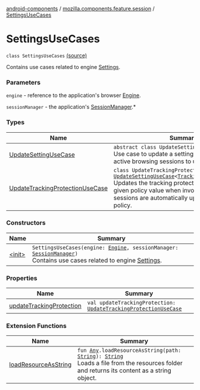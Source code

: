 [android-components](../../index.md) / [mozilla.components.feature.session](../index.md) / [SettingsUseCases](./index.md)

# SettingsUseCases

`class SettingsUseCases` [(source)](https://github.com/mozilla-mobile/android-components/blob/master/components/feature/session/src/main/java/mozilla/components/feature/session/SettingsUseCases.kt#L19)

Contains use cases related to engine [Settings](../../mozilla.components.concept.engine/-settings/index.md).

### Parameters

`engine` - reference to the application's browser [Engine](../../mozilla.components.concept.engine/-engine/index.md).

`sessionManager` - the application's [SessionManager](../../mozilla.components.browser.session/-session-manager/index.md).*

### Types

| Name | Summary |
|---|---|
| [UpdateSettingUseCase](-update-setting-use-case/index.md) | `abstract class UpdateSettingUseCase<T>`<br>Use case to update a setting and then change all active browsing sessions to use the new setting. |
| [UpdateTrackingProtectionUseCase](-update-tracking-protection-use-case/index.md) | `class UpdateTrackingProtectionUseCase : `[`UpdateSettingUseCase`](-update-setting-use-case/index.md)`<`[`TrackingProtectionPolicy`](../../mozilla.components.concept.engine/-engine-session/-tracking-protection-policy/index.md)`>`<br>Updates the tracking protection policy to the given policy value when invoked. All active sessions are automatically updated with the new policy. |

### Constructors

| Name | Summary |
|---|---|
| [&lt;init&gt;](-init-.md) | `SettingsUseCases(engine: `[`Engine`](../../mozilla.components.concept.engine/-engine/index.md)`, sessionManager: `[`SessionManager`](../../mozilla.components.browser.session/-session-manager/index.md)`)`<br>Contains use cases related to engine [Settings](../../mozilla.components.concept.engine/-settings/index.md). |

### Properties

| Name | Summary |
|---|---|
| [updateTrackingProtection](update-tracking-protection.md) | `val updateTrackingProtection: `[`UpdateTrackingProtectionUseCase`](-update-tracking-protection-use-case/index.md) |

### Extension Functions

| Name | Summary |
|---|---|
| [loadResourceAsString](../../mozilla.components.support.test.file/kotlin.-any/load-resource-as-string.md) | `fun `[`Any`](https://kotlinlang.org/api/latest/jvm/stdlib/kotlin/-any/index.html)`.loadResourceAsString(path: `[`String`](https://kotlinlang.org/api/latest/jvm/stdlib/kotlin/-string/index.html)`): `[`String`](https://kotlinlang.org/api/latest/jvm/stdlib/kotlin/-string/index.html)<br>Loads a file from the resources folder and returns its content as a string object. |
